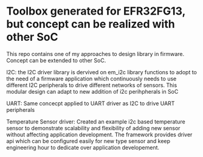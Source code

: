 # Toolbox generated for EFR32FG13, but concept can be realized with other SoC
This repo contains one of my approaches to design library in firmware. Concept can be extended to other SoC. 

I2C: the I2C driver library is dervived on em_i2c library functions to adopt to the need of a firmware application which continuously needs to use different I2C peripherals to drive different networks of sensors. This modular design can adapt to new addition of i2c perihpherals in SoC

UART: Same concecpt applied to UART driver as I2C to drive UART peripherals

Temperature Sensor driver: Created an example i2c based temperature sensor to demonstrate scalability and flexibility of adding new sensor without affecting application development. The framework provides driver api which can be configured easily for new type sensor and keep engineering hour to dedicate over application developement.

